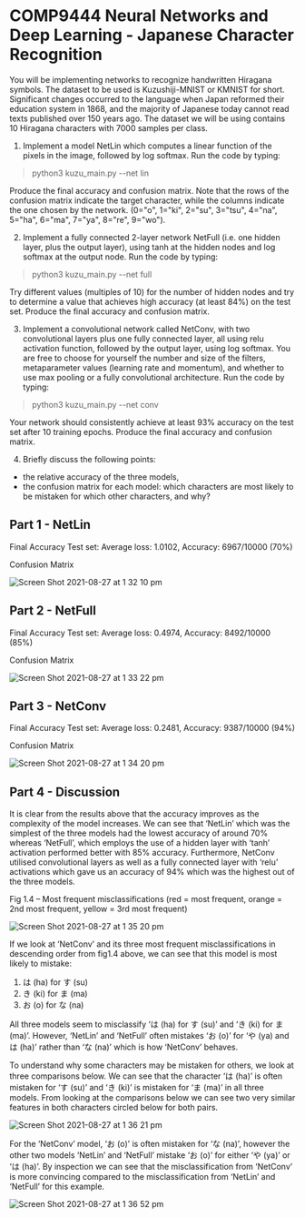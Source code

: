 # COMP9444 Neural Networks and Deep Learning - Japanese Character Recognition
You will be implementing networks to recognize handwritten Hiragana symbols. The dataset to be used is Kuzushiji-MNIST or KMNIST for short. Significant changes occurred to the language when Japan reformed their education system in 1868, and the majority of Japanese today cannot read texts published over 150 years ago.
The dataset we will be using contains 10 Hiragana characters with 7000 samples per class.

1. Implement a model NetLin which computes a linear function of the pixels in the image, followed by log softmax. Run the code by typing:
> python3 kuzu_main.py --net lin

Produce the final accuracy and confusion matrix. Note that the rows of the confusion matrix indicate the target character, while the columns indicate the one chosen by the network. (0="o", 1="ki", 2="su", 3="tsu", 4="na", 5="ha", 6="ma", 7="ya", 8="re", 9="wo").

2. Implement a fully connected 2-layer network NetFull (i.e. one hidden layer, plus the output layer), using tanh at the hidden nodes and log softmax at the 
output node. Run the code by typing:
> python3 kuzu_main.py --net full

Try different values (multiples of 10) for the number of hidden nodes and try to determine a value that achieves high accuracy (at least 84%) on the test set. 
Produce the final accuracy and confusion matrix.

3. Implement a convolutional network called NetConv, with two convolutional layers plus one fully connected layer, all using relu activation function, followed by 
the output layer, using log softmax. You are free to choose for yourself the number and size of the filters, metaparameter values (learning rate and momentum), 
and whether to use max pooling or a fully convolutional architecture. Run the code by typing:
> python3 kuzu_main.py --net conv

Your network should consistently achieve at least 93% accuracy on the test set after 10 training epochs. Produce the final accuracy and confusion matrix.

4. Briefly discuss the following points:
- the relative accuracy of the three models,
- the confusion matrix for each model: which characters are most likely to be mistaken for which other characters, and why?

## Part 1 - NetLin 
Final Accuracy
Test set: Average loss: 1.0102, Accuracy: 6967/10000 (70%)

Confusion Matrix

![Screen Shot 2021-08-27 at 1 32 10 pm](https://user-images.githubusercontent.com/43845085/131067715-55f29c36-016a-43b6-9c0f-989af14ff9b0.png)

## Part 2 - NetFull
Final Accuracy
Test set: Average loss: 0.4974, Accuracy: 8492/10000 (85%)

Confusion Matrix

![Screen Shot 2021-08-27 at 1 33 22 pm](https://user-images.githubusercontent.com/43845085/131067769-c7e0d565-aa39-4cde-93e8-3d8a29f8d490.png)

## Part 3 - NetConv 
Final Accuracy
Test set: Average loss: 0.2481, Accuracy: 9387/10000 (94%)

Confusion Matrix

![Screen Shot 2021-08-27 at 1 34 20 pm](https://user-images.githubusercontent.com/43845085/131067858-0550d87b-e811-4571-a595-8fc3aaaafbcd.png)

## Part 4 - Discussion 
It is clear from the results above that the accuracy improves as the complexity of the model increases. We can see that ‘NetLin’ which was the simplest of the three models had the lowest accuracy of around 70% whereas ‘NetFull’, which employs the use of a hidden layer with ‘tanh’ activation performed better with 85% accuracy. Furthermore, NetConv utilised convolutional layers as well as a fully connected layer with ‘relu’ activations which gave us an accuracy of 94% which was the highest out of the three models.

Fig 1.4 – Most frequent misclassifications (red = most frequent, orange = 2nd most frequent, yellow = 3rd most frequent)

![Screen Shot 2021-08-27 at 1 35 20 pm](https://user-images.githubusercontent.com/43845085/131067948-bf606c39-9ba2-4304-b661-cd8e4c909dd9.png)

If we look at ‘NetConv’ and its three most frequent misclassifications in descending order from fig1.4 above, we can see that this model is most likely to mistake:
1. は (ha) for す (su)
2. き (ki) for ま (ma)
3. お (o) for な (na)

All three models seem to misclassify ‘は (ha) for す (su)’ and ‘き (ki) for ま (ma)’. However, ‘NetLin’ and ‘NetFull’ often mistakes ‘お (o)’ for ‘や (ya) and は (ha)’ rather than ‘な (na)’ which is how ‘NetConv’ behaves.

To understand why some characters may be mistaken for others, we look at three comparisons below. We can see that the character ‘は (ha)’ is often mistaken for ‘す (su)’ and ‘き (ki)’ is mistaken for ‘ま (ma)’ in all three models. From looking at the comparisons below we can see two very similar features in both characters circled below for both pairs.

![Screen Shot 2021-08-27 at 1 36 21 pm](https://user-images.githubusercontent.com/43845085/131068011-195765f8-a969-448b-88eb-1dd0697b39fd.png)

For the ‘NetConv’ model, ‘お (o)’ is often mistaken for ‘な (na)’, however the other two models ‘NetLin’ and ‘NetFull’ mistake ‘お (o)’ for either ‘や (ya)’ or ‘は (ha)’. By
inspection we can see that the misclassification from ‘NetConv’ is more convincing compared to the misclassification from ‘NetLin’ and ‘NetFull’ for this example.

![Screen Shot 2021-08-27 at 1 36 52 pm](https://user-images.githubusercontent.com/43845085/131068040-27d41d05-337d-4493-8fb1-9f60b55ec117.png)


